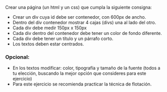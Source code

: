 Crear una página (un html y un css) que cumpla la siguiente consigna:

- Crear un div cuya id debe ser contenedor, con 600px de ancho.
- Dentro del div contenedor mostrar 4 cajas (divs) una al lado del otro.
- Cada div debe medir 150px x 150px
- Cada div dentro del contenedor debe tener un color de fondo diferente.
- Cada div debe tener un título y un párrafo corto.
- Los textos deben estar centrados.

### Opcional:
- En los textos modificar: color, tipografía y tamaño de la fuente (todos a tu elección, buscando la mejor opción que consideres para este ejercicio)
- Para este ejercicio se recomienda practicar la técnica de flotación.